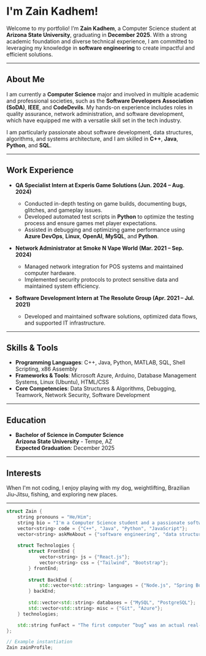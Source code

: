 # I'm Zain Kadhem!

Welcome to my portfolio! I’m **Zain Kadhem**, a Computer Science student at **Arizona State University**, graduating in **December 2025**. With a strong academic foundation and diverse technical experience, I am committed to leveraging my knowledge in **software engineering** to create impactful and efficient solutions.

---

## About Me

I am currently a **Computer Science** major and involved in multiple academic and professional societies, such as the **Software Developers Association (SoDA)**, **IEEE**, and **CodeDevils**. My hands-on experience includes roles in quality assurance, network administration, and software development, which have equipped me with a versatile skill set in the tech industry.

I am particularly passionate about software development, data structures, algorithms, and systems architecture, and I am skilled in **C++**, **Java**, **Python**, and **SQL**.

---

## Work Experience

- **QA Specialist Intern at Experis Game Solutions (Jun. 2024 – Aug. 2024)**
    - Conducted in-depth testing on game builds, documenting bugs, glitches, and gameplay issues.
    - Developed automated test scripts in **Python** to optimize the testing process and ensure games met player expectations.
    - Assisted in debugging and optimizing game performance using **Azure DevOps**, **Linux**, **OpenAI**, **MySQL**, and **Python**.

- **Network Administrator at Smoke N Vape World (Mar. 2021 – Sep. 2024)**
    - Managed network integration for POS systems and maintained computer hardware.
    - Implemented security protocols to protect sensitive data and maintained system efficiency.

- **Software Development Intern at The Resolute Group (Apr. 2021 – Jul. 2021)**
    - Developed and maintained software solutions, optimized data flows, and supported IT infrastructure.

---

## Skills & Tools

- **Programming Languages**: C++, Java, Python, MATLAB, SQL, Shell Scripting, x86 Assembly
- **Frameworks & Tools**: Microsoft Azure, Arduino, Database Management Systems, Linux (Ubuntu), HTML/CSS
- **Core Competencies**: Data Structures & Algorithms, Debugging, Teamwork, Network Security, Software Development

---

## Education

- **Bachelor of Science in Computer Science**  
  **Arizona State University** - Tempe, AZ  
  **Expected Graduation**: December 2025

---

## Interests

When I'm not coding, I enjoy playing with my dog, weightlifting, Brazilian Jiu-Jitsu, fishing, and exploring new places.

---


```cpp
struct Zain {
    string pronouns = "He/Him";
    string bio = "I'm a Computer Science student and a passionate software engineer.";
    vector<string> code = {"C++", "Java", "Python", "JavaScript"};
    vector<string> askMeAbout = {"software engineering", "data structures", "systems architecture"};
    
    struct Technologies {
        struct FrontEnd {
            vector<string> js = {"React.js"};
            vector<string> css = {"Tailwind", "Bootstrap"};
        } frontEnd;
        
        struct BackEnd {
            std::vector<std::string> languages = {"Node.js", "Spring Boot"};
        } backEnd;
        
        std::vector<std::string> databases = {"MySQL", "PostgreSQL"};
        std::vector<std::string> misc = {"Git", "Azure"};
    } technologies;

    std::string funFact = "The first computer “bug” was an actual real-life bug.";
};

// Example instantiation
Zain zainProfile;
